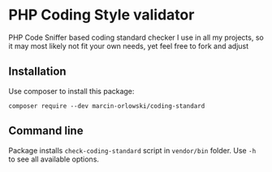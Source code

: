 # PHP Coding Style validator #

PHP Code Sniffer based coding standard checker I use in all my projects, so it may
most likely not fit your own needs, yet feel free to fork and adjust

## Installation ##

Use composer to install this package:

    composer require --dev marcin-orlowski/coding-standard

## Command line ##

Package installs `check-coding-standard` script in `vendor/bin` folder.
Use `-h` to see all available options.
